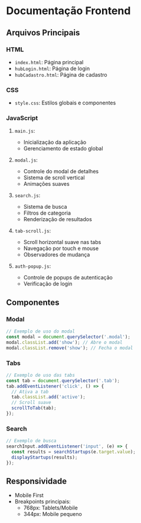 # Documentação Frontend

## Arquivos Principais

### HTML
- `index.html`: Página principal
- `hubLogin.html`: Página de login
- `hubCadastro.html`: Página de cadastro

### CSS
- `style.css`: Estilos globais e componentes

### JavaScript
1. `main.js`: 
   - Inicialização da aplicação
   - Gerenciamento de estado global

2. `modal.js`:
   - Controle do modal de detalhes
   - Sistema de scroll vertical
   - Animações suaves

3. `search.js`:
   - Sistema de busca
   - Filtros de categoria
   - Renderização de resultados

4. `tab-scroll.js`:
   - Scroll horizontal suave nas tabs
   - Navegação por touch e mouse
   - Observadores de mudança

5. `auth-popup.js`:
   - Controle de popups de autenticação
   - Verificação de login

## Componentes

### Modal
```javascript
// Exemplo de uso do modal
const modal = document.querySelector('.modal');
modal.classList.add('show'); // Abre o modal
modal.classList.remove('show'); // Fecha o modal
```

### Tabs
```javascript
// Exemplo de uso das tabs
const tab = document.querySelector('.tab');
tab.addEventListener('click', () => {
  // Ativa a tab
  tab.classList.add('active');
  // Scroll suave
  scrollToTab(tab);
});
```

### Search
```javascript
// Exemplo de busca
searchInput.addEventListener('input', (e) => {
  const results = searchStartups(e.target.value);
  displayStartups(results);
});
```

## Responsividade
- Mobile First
- Breakpoints principais:
  - 768px: Tablets/Mobile
  - 344px: Mobile pequeno

